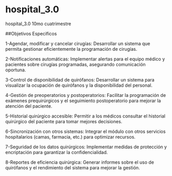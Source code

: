 # hospital_3.0
hospital_3.0 10mo cuatrimestre

##Objetivos Especificos

1-Agendar, modificar y cancelar cirugías: Desarrollar un sistema que permita gestionar eficientemente la programación de cirugías.
   
2-Notificaciones automáticas: Implementar alertas para el equipo médico y pacientes sobre cirugías programadas, asegurando comunicación oportuna.

3-Control de disponibilidad de quirófanos: Desarrollar un sistema para visualizar la ocupación de quirófanos y la disponibilidad del personal.

4-Gestión de preoperatorios y postoperatorios: Facilitar la programación de exámenes prequirúrgicos y el seguimiento postoperatorio para mejorar la atención del paciente.

5-Historial quirúrgico accesible: Permitir a los médicos consultar el historial quirúrgico del paciente para tomar mejores decisiones.

6-Sincronización con otros sistemas: Integrar el módulo con otros servicios hospitalarios (camas, farmacia, etc.) para optimizar recursos.

7-Seguridad de los datos quirúrgicos: Implementar medidas de protección y encriptación para garantizar la confidencialidad.

8-Reportes de eficiencia quirúrgica: Generar informes sobre el uso de quirófanos y el rendimiento del sistema para mejorar la gestión. 
